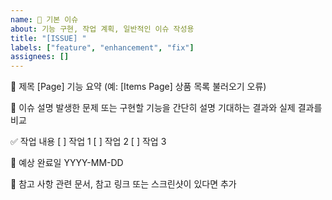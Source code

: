 ```yaml
---
name: 📝 기본 이슈
about: 기능 구현, 작업 계획, 일반적인 이슈 작성용
title: "[ISSUE] "
labels: ["feature", "enhancement", "fix"]
assignees: []
---
```


📌 제목
[Page] 기능 요약 (예: [Items Page] 상품 목록 불러오기 오류)

📌 이슈 설명
발생한 문제 또는 구현할 기능을 간단히 설명
기대하는 결과와 실제 결과를 비교

✅ 작업 내용
[ ] 작업 1
[ ] 작업 2
[ ] 작업 3

🎯 예상 완료일
YYYY-MM-DD

📎 참고 사항
관련 문서, 참고 링크 또는 스크린샷이 있다면 추가
